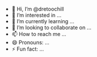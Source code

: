 - 👋 Hi, I’m @dretoochill
- 👀 I’m interested in ... 
- 🌱 I’m currently learning ...
- 💞️ I’m looking to collaborate on ...
- 📫 How to reach me ...
- 😄 Pronouns: ...
- ⚡ Fun fact: ...

<!---
dretoochill/dretoochill is a ✨ special ✨ repository because its `README.md` (this file) appears on your GitHub profile.
You can click the Preview link to take a look at your changes.
--->
